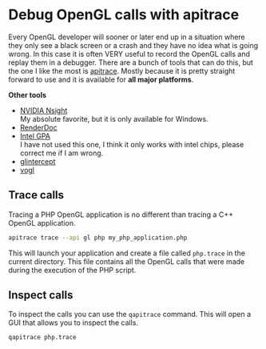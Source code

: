 # Debug OpenGL calls with apitrace

Every OpenGL developer will sooner or later end up in a situation where they only see a black screen or a crash and they have no idea what is going wrong.  In this case it is often VERY useful to record the OpenGL calls and replay them in a debugger. There are a bunch of tools that can do this, but the one I like the most is [apitrace](http://apitrace.github.io/). Mostly because it is pretty straight forward to use and it is available for **all major platforms**.

**Other tools**

 * [NVIDIA Nsight](https://developer.nvidia.com/nsight-visual-studio-edition)<br>
   My absolute favorite, but it is only available for Windows. 
 * [RenderDoc](https://renderdoc.org/)
 * [Intel GPA](https://www.intel.com/content/www/us/en/developer/tools/graphics-performance-analyzers/overview.html)<br>
    I have not used this one, I think it only works with intel chips, please correct me if I am wrong.
 * [glintercept](https://github.com/dtrebilco/glintercept)
 * [vogl](https://github.com/ValveSoftware/vogl)

 ## Trace calls

Tracing a PHP OpenGL application is no different than tracing a C++ OpenGL application. 

```bash
apitrace trace --api gl php my_php_application.php
```

This will launch your application and create a file called `php.trace` in the current directory. This file contains all the OpenGL calls that were made during the execution of the PHP script.

## Inspect calls

To inspect the calls you can use the `qapitrace` command. This will open a GUI that allows you to inspect the calls. 

```bash
qapitrace php.trace
```

